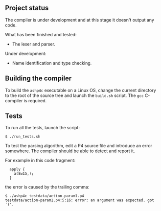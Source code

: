 ## Project status

The compiler is under development and at this stage it doesn't output any code. 

What has been finished and tested:
  - The lexer and parser. 

Under development:
  - Name identification and type checking.

## Building the compiler

To build the `ashp4c` executable on a Linux OS, change the current directory to the root of the source tree and launch the `build.sh` script. The `gcc` C-compiler is required.

## Tests

To run all the tests, launch the script:

```$ ./run_tests.sh```

To test the parsing algorithm, edit a P4 source file and introduce an error somewhere. The compiler should be able to detect and report it.

For example in this code fragment:

```
  apply {
    a(8w15,);
  }
```
the error is caused by the trailing comma:

```
$ ./ashp4c testdata/action-param1.p4
testdata/action-param1.p4:5:16: error: an argument was expected, got ')'.
```

